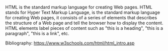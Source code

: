 HTML is the standard markup language for creating Web pages. HTML stands for Hyper Text Markup Language, is the standard markup language for creating Web pages, it consists of a series of elements that describes the structure of a Web page and tell the browser how to display the content. HTML elements label pieces of content such as "this is a heading", "this is a paragraph", "this is a link", etc.

Bibliography: 
https://www.w3schools.com/html/html_intro.asp
